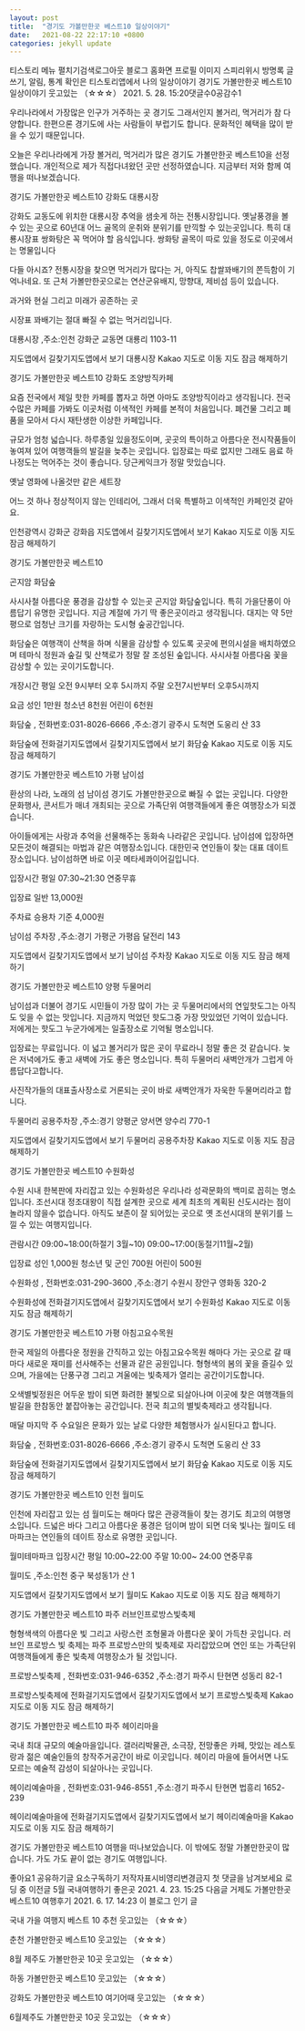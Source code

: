 ```yaml
---
layout: post
title:  "경기도 가볼만한곳 베스트10 일상이야기"
date:   2021-08-22 22:17:10 +0800
categories: jekyll update
---
```

티스토리 메뉴 펼치기검색로그아웃
블로그 홈화면
프로필 이미지
스피리위시
방명록
글쓰기, 알림, 통계 확인은 티스토리앱에서
나의 일상이야기
경기도 가볼만한곳 베스트10 일상이야기
웃고있는 （☆☆☆）
2021. 5. 28. 15:20댓글수0공감수1
 

우리나라에서 가장많은 인구가 거주하는 곳 경기도 그래서인지 볼거리, 먹거리가 참 다양합니다. 한편으론 경기도에 사는 사람들이 부럽기도 합니다. 문화적인 혜택을 많이 받을 수 있기 때문입니다.

오늘은 우리나라에게 가장 볼거리, 먹거리가 많은 경기도 가볼만한곳 베스트10을 선정했습니다. 개인적으로 제가 직접다녀왔던 곳만 선정하였습니다. 지금부터 저와 함께 여행을 떠나보겠습니다. 

 


 

경기도 가볼만한곳 베스트10
강화도 대룡시장


강화도 교동도에 위치한 대룡시장 추억을 샘솟게 하는 전통시장입니다. 옛날풍경을 볼 수 있는 곳으로 60년대 어느 골목의 운취와 분위기를 만끽할 수 있는곳입니다. 특히 대룡시장표 쌍화탕은 꼭 먹어야 할 음식입니다. 쌍화탕 골목이 따로 있을 정도로 이곳에서는 명물입니다


다들 아시죠? 전통시장을 찾으면 먹거리가 많다는 거, 아직도 찹쌀꽈배기의 쫀득함이 기억나네요. 또 근처 가볼만한곳으로는 연산군유배지, 망향대, 제비섬 등이 있습니다. 

 


 

과거와 현실 그리고 미래가 공존하는 곳

 


 

시장표 꽈배기는 절대 빠질 수 없는 먹거리입니다. 

 



대룡시장
,주소:인천 강화군 교동면 대룡리 1103-11

지도앱에서 길찾기지도앱에서 보기
대룡시장
Kakao 지도로 이동
지도 잠금 해제하기

 

경기도 가볼만한곳 베스트10
강화도 조양방직카페


요즘 전국에서 제일 핫한 카페를 뽑자고 하면 아마도 조양방직이라고 생각됩니다. 전국 수많은 카페를 가봐도 이곳처럼 이색적인 카페를 본적이 처음입니다. 폐건물 그리고 폐품을 모아서 다시 재탄생한 이상한 카페입니다. 


규모가 엄청 넓습니다. 하루종일 있을정도이며, 곳곳의 특이하고 아름다운 전시작품들이 놓여져 있어 여행객들의 발길을 늦추는 곳입니다. 입장료는 따로 없지만 그래도 음료 하나정도는 먹어주는 것이 좋습니다. 당근케익크가 정말 맛있습니다. 

 


 

옛날 영화에 나올것만 같은 세트장

 


 

어느 것 하나 정상적이지 않는 인테리어, 그래서 더욱 특별하고 이색적인 카페인것 같아요.

 


인천광역시 강화군 강화읍
지도앱에서 길찾기지도앱에서 보기
Kakao 지도로 이동
지도 잠금 해제하기

 

경기도 가볼만한곳 베스트10

곤지암 화담숲


사시사철 아름다운 풍경을 감상할 수 있는곳 곤지암 화담숲입니다. 특히 가을단풍이 아름답기 유명한 곳입니다. 지금 계절에 가기 딱 좋은곳이라고 생각됩니다. 대지는 약 5만평으로 엄청난 크기를 자랑하는 도시형 숲공간입니다.


화담숲은 여행객이 산책을 하며 식물을 감상할 수 있도록 곳곳에 편의시설을 배치하였으며 테마식 정원과 숲길 및 산책로가 정말 잘 조성된 숲입니다. 사시사철 아름다움 꽃을 감상할 수 있는 곳이기도합니다.

 


 

개장시간
평일 오전 9시부터 오후 5시까지
주말 오전7시반부터 오후5시까지

 


 

 

요금
성인 1만원
청소년 8천원
어린이 6천원

 


화담숲
, 전화번호:031-8026-6666
,주소:경기 광주시 도척면 도웅리 산 33

화담숲에 전화걸기지도앱에서 길찾기지도앱에서 보기
화담숲
Kakao 지도로 이동
지도 잠금 해제하기

 

경기도 가볼만한곳 베스트10
가평 남이섬


환상의 나라, 노래의 섬 남이섬 경기도 가볼만한곳으로 빠질 수 없는 곳입니다. 다양한 문화행사, 콘서트가 매녀 개최되는 곳으로 가족단위 여행객들에게 좋은 여행장소가 되겠습니다.



아이들에게는 사랑과 추억을 선물해주는 동화속 나라같은 곳입니다. 남이섬에 입장하면 모든것이 해결되는 마법과 같은 여행장소입니다. 대한민국 연인들이 찾는 대표 데이트 장소입니다. 남이섬하면 바로 이곳 메타세콰이어길입니다.

 


 

입장시간
평일 07:30~21:30 
연중무휴

입장료 
일반 13,000원

주차료
승용차 기준 4,000원

남이섬 주차장
,주소:경기 가평군 가평읍 달전리 143

지도앱에서 길찾기지도앱에서 보기
남이섬 주차장
Kakao 지도로 이동
지도 잠금 해제하기

 

경기도 가볼만한곳 베스트10
양평 두물머리

남이섬과 더불어 경기도 시민들이 가장 많이 가는 곳 두물머리에서의 연잎핫도그는 아직도 잊을 수 없는 맛입니다. 지금까지 먹었던 핫도그중 가장 맛있었던 기억이 있습니다. 저에게는 핫도그 누군가에게는 일출장소로 기억될 명소입니다.


입장료는 무료입니다. 이 넓고 볼거리가 많은 곳이 무료라니 정말 좋은 것 같습니다. 늦은 저녁에가도 좋고 새벽에 가도 좋은 명소입니다. 특히 두물머리 새벽안개가 그럽게 아름답다고합니다. 

 



 

사진작가들의 대표출사장소로 거론되는 곳이 바로 새벽안개가 자욱한 두물머리라고 합니다. 

 


두물머리 공용주차장
,주소:경기 양평군 양서면 양수리 770-1

지도앱에서 길찾기지도앱에서 보기
두물머리 공용주차장
Kakao 지도로 이동
지도 잠금 해제하기

 

경기도 가볼만한곳 베스트10
수원화성

수원 시내 한복판에 자리잡고 있는 수원화성은 우리나라 성곽문화의 백미로 꼽히는 명소입니다. 조선시대 정조대왕이 직접 설계한 곳으로 세계 최초의 계획된 신도시라는 점이 놀라지 않을수 없습니다. 아직도 보존이 잘 되어있는 곳으로 옛 조선시대의 분위기를 느낄 수 있는 여행지입니다.

 


 

관람시간
09:00~18:00(하절기 3월~10) 
09:00~17:00(동절기11월~2월)

입장료 
성인 1,000원
청소년 및 군인 700원 
어린이 500원

 


수원화성
, 전화번호:031-290-3600
,주소:경기 수원시 장안구 영화동 320-2

수원화성에 전화걸기지도앱에서 길찾기지도앱에서 보기
수원화성
Kakao 지도로 이동
지도 잠금 해제하기

 
경기도 가볼만한곳 베스트10
가평 아침고요수목원


한국 제일의 아름다운 정원을 간직하고 있는 아침고요수목원 해마다 가는 곳으로 갈 때마다 새로운 재미를 선사해주는 선물과 같은 공원입니다. 형형색의 봄의 꽃을 즐길수 있으며, 가을에는 단풍구경 그리고 겨울에는 빛축제가 열리는 공간이기도합니다.


오색별빛정원은 어두운 밤이 되면 화려한 불빛으로 되살아나며 이곳에 찾은 여행객들의 발길을 한참동안 붙잡아놓는 공간입니다. 전국 최고의 별빛축제라고 생각됩니다. 

 


 

매달 마지막 주 수요일은 문화가 있는 날로 다양한 체험행사가 실시된다고 합니다. 

 



화담숲
, 전화번호:031-8026-6666
,주소:경기 광주시 도척면 도웅리 산 33

화담숲에 전화걸기지도앱에서 길찾기지도앱에서 보기
화담숲
Kakao 지도로 이동
지도 잠금 해제하기

 

경기도 가볼만한곳 베스트10
인천 월미도

인천에 자리잡고 있는 섬 월미도는 해마다 많은 관광객들이 찾는 경기도 최고의 여행명소입니다. 드넓은 바다 그리고 아름다운 풍경은 덤이며 밤이 되면 더욱 빛나는 월미도 테마파크는 연인들의 데이트 장소로 유명한 곳입니다.

 


 

월미테마파크 입장시간
평일 10:00~22:00 
주말 10:00~ 24:00
연중무휴 

 



월미도
,주소:인천 중구 북성동1가 산 1

지도앱에서 길찾기지도앱에서 보기
월미도
Kakao 지도로 이동
지도 잠금 해제하기

 

경기도 가볼만한곳 베스트10
파주 러브인프로방스빛축제


형형색색의 아름다운 빛 그리고 사랑스런 조형물과 아름다운 꽃이 가득찬 곳입니다. 러브인 프로방스 빛 축제는 파주 프로방스만의 빛축제로 자리잡았으며 연인 또는 가족단위 여행객들에게 좋은 빛축제 여행장소가 될 것입니다.

 




프로방스빛축제
, 전화번호:031-946-6352
,주소:경기 파주시 탄현면 성동리 82-1

프로방스빛축제에 전화걸기지도앱에서 길찾기지도앱에서 보기
프로방스빛축제
Kakao 지도로 이동
지도 잠금 해제하기

 

경기도 가볼만한곳 베스트10
파주 헤이리마을

국내 최대 규모의 예술마을입니다. 갤러리박물관, 소극장, 전망좋은 카페, 맛있는 레스토랑과 젊은 예술인들의 창작주거공간이 바로 이곳입니다. 헤이리 마을에 들어서면 나도 모르는 예술적 감성이 되살아나는 곳입니다.

 



헤이리예술마을
, 전화번호:031-946-8551
,주소:경기 파주시 탄현면 법흥리 1652-239

헤이리예술마을에 전화걸기지도앱에서 길찾기지도앱에서 보기
헤이리예술마을
Kakao 지도로 이동
지도 잠금 해제하기

 

경기도 가볼만한곳 베스트10 여행을 떠나보았습니다. 이 밖에도 정말 가볼만한곳이 많습니다. 가도 가도 끝이 없는 경기도 여행입니다. 


좋아요1
공유하기글 요소구독하기
저작자표시비영리변경금지
첫 댓글을 남겨보세요
로딩 중
이전글
5월 국내여행하기 좋은곳
2021. 4. 23. 15:25
다음글
거제도 가볼만한곳 베스트10 여행후기
2021. 6. 17. 14:23
이 블로그 인기 글

국내 가을 여행지 베스트 10 추천
웃고있는 （☆☆☆）

춘천 가볼만한곳 베스트10
웃고있는 （☆☆☆）

8월 제주도 가볼만한곳 10곳
웃고있는 （☆☆☆）

하동 가볼만한곳 베스트10
웃고있는 （☆☆☆）

강화도 가볼만한곳 베스트10 여기어때
웃고있는 （☆☆☆）

6월제주도 가볼만한곳 10곳
웃고있는 （☆☆☆）